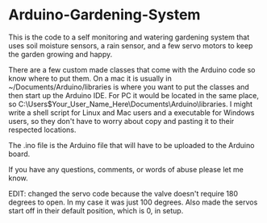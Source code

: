# Arduino-Gardening-System
This is the code to a self monitoring and watering gardening system that uses soil moisture sensors, a rain sensor, and a few servo motors to keep the garden growing and happy. 

There are a few custom made classes that come with the Arduino code so know where to put them. On a mac it is usually in ~/Documents/Arduino/libraries is where you want to put the classes and then start up the Arduino IDE. For PC it would be located in the same place, so C:\\Users\$Your_User_Name_Here\Documents\Arduino\libraries. I might write a shell script for Linux and Mac users and a executable for Windows users, so they don't have to worry about copy and pasting it to their respected locations. 

The .ino file is the Arduino file that will have to be uploaded to the Arduino board.

If you have any questions, comments, or words of abuse please let me know.

EDIT: changed the servo code because the valve doesn't require 180 degrees to open. In my case it was just 100 degrees. Also made the servos start off in their default position, which is 0, in setup. 